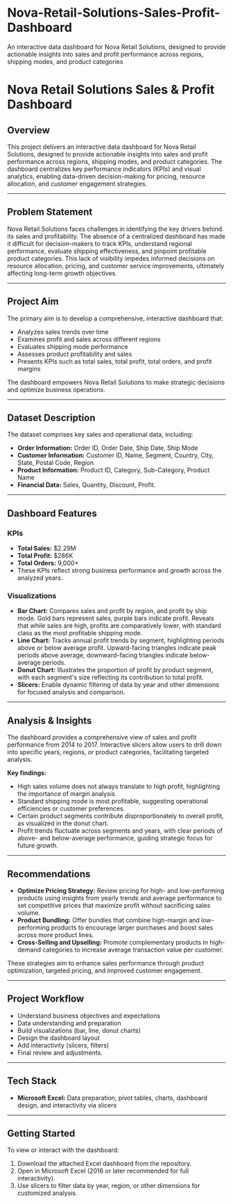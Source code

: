 # Nova-Retail-Solutions-Sales-Profit-Dashboard
An interactive data dashboard for Nova Retail Solutions, designed to provide actionable insights into sales and profit performance across regions, shipping modes, and product categories

# Nova Retail Solutions Sales & Profit Dashboard

## Overview

This project delivers an interactive data dashboard for Nova Retail Solutions, designed to provide actionable insights into sales and profit performance across regions, shipping modes, and product categories. The dashboard centralizes key performance indicators (KPIs) and visual analytics, enabling data-driven decision-making for pricing, resource allocation, and customer engagement strategies.

---

## Problem Statement

Nova Retail Solutions faces challenges in identifying the key drivers behind its sales and profitability. The absence of a centralized dashboard has made it difficult for decision-makers to track KPIs, understand regional performance, evaluate shipping effectiveness, and pinpoint profitable product categories. This lack of visibility impedes informed decisions on resource allocation, pricing, and customer service improvements, ultimately affecting long-term growth objectives.

---

## Project Aim

The primary aim is to develop a comprehensive, interactive dashboard that:
- Analyzes sales trends over time
- Examines profit and sales across different regions
- Evaluates shipping mode performance
- Assesses product profitability and sales
- Presents KPIs such as total sales, total profit, total orders, and profit margins

The dashboard empowers Nova Retail Solutions to make strategic decisions and optimize business operations.

---

## Dataset Description

The dataset comprises key sales and operational data, including:
- **Order Information:** Order ID, Order Date, Ship Date, Ship Mode
- **Customer Information:** Customer ID, Name, Segment, Country, City, State, Postal Code, Region
- **Product Information:** Product ID, Category, Sub-Category, Product Name
- **Financial Data:** Sales, Quantity, Discount, Profit.

---

## Dashboard Features

### KPIs

- **Total Sales:** $2.29M
- **Total Profit:** $286K
- **Total Orders:** 9,000+
- These KPIs reflect strong business performance and growth across the analyzed years.

### Visualizations

- **Bar Chart:** Compares sales and profit by region, and profit by ship mode. Gold bars represent sales, purple bars indicate profit. Reveals that while sales are high, profits are comparatively lower, with standard class as the most profitable shipping mode.
- **Line Chart:** Tracks annual profit trends by segment, highlighting periods above or below average profit. Upward-facing triangles indicate peak periods above average, downward-facing triangles indicate below-average periods.
- **Donut Chart:** Illustrates the proportion of profit by product segment, with each segment's size reflecting its contribution to total profit.
- **Slicers:** Enable dynamic filtering of data by year and other dimensions for focused analysis and comparison.

---

## Analysis & Insights

The dashboard provides a comprehensive view of sales and profit performance from 2014 to 2017. Interactive slicers allow users to drill down into specific years, regions, or product categories, facilitating targeted analysis.

**Key findings:**
- High sales volume does not always translate to high profit, highlighting the importance of margin analysis.
- Standard shipping mode is most profitable, suggesting operational efficiencies or customer preferences.
- Certain product segments contribute disproportionately to overall profit, as visualized in the donut chart.
- Profit trends fluctuate across segments and years, with clear periods of above- and below-average performance, guiding strategic focus for future growth.

---

## Recommendations

- **Optimize Pricing Strategy:** Review pricing for high- and low-performing products using insights from yearly trends and average performance to set competitive prices that maximize profit without sacrificing sales volume.
- **Product Bundling:** Offer bundles that combine high-margin and low-performing products to encourage larger purchases and boost sales across more product lines.
- **Cross-Selling and Upselling:** Promote complementary products in high-demand categories to increase average transaction value per customer.

These strategies aim to enhance sales performance through product optimization, targeted pricing, and improved customer engagement.

---

## Project Workflow

- Understand business objectives and expectations
- Data understanding and preparation
- Build visualizations (bar, line, donut charts)
- Design the dashboard layout
- Add interactivity (slicers, filters)
- Final review and adjustments.

---

## Tech Stack

- **Microsoft Excel:** Data preparation, pivot tables, charts, dashboard design, and interactivity via slicers

---

## Getting Started

To view or interact with the dashboard:
1. Download the attached Excel dashboard from the repository.
2. Open in Microsoft Excel (2016 or later recommended for full interactivity).
3. Use slicers to filter data by year, region, or other dimensions for customized analysis.


